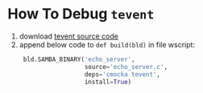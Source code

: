 # How To Debug `tevent`

1. download [tevent source code](https://www.samba.org/ftp/tevent/)
2. append below code to `def build(bld)` in file wscript:
   ```py
    bld.SAMBA_BINARY('echo_server',
                     source='echo_server.c',
                     deps='cmocka tevent',
                     install=True)
   ```
